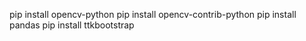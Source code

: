pip install opencv-python
pip install opencv-contrib-python
pip install pandas
pip install ttkbootstrap